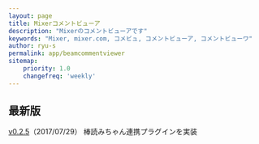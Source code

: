 ```yaml
---
layout: page
title: Mixerコメントビューア
description: "Mixerのコメントビューアです"
keywords: "Mixer, mixer.com, コメビュ, コメントビューア, コメントビューワ"
author: ryu-s
permalink: app/beamcommentviewer
sitemap:
    priority: 1.0
    changefreq: 'weekly'	
---
```


## 最新版
[v0.2.5](http://61.192.216.29/app/MixerCommentViewer_v0.2.5.zip)（2017/07/29） 棒読みちゃん連携プラグインを実装  
